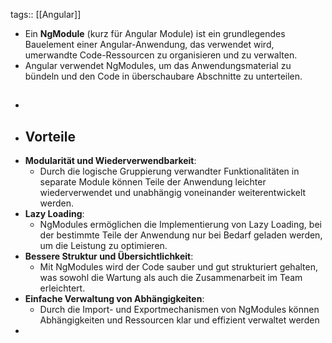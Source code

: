 tags:: [[Angular]]

- Ein **NgModule** (kurz für Angular Module) ist ein grundlegendes Bauelement einer Angular-Anwendung, das verwendet wird, umerwandte Code-Ressourcen zu organisieren und zu verwalten.
- Angular verwendet NgModules, um das Anwendungsmaterial zu bündeln und den Code in überschaubare Abschnitte zu unterteilen.
- ##
- ## Vorteile
- **Modularität und Wiederverwendbarkeit**:
	- Durch die logische Gruppierung verwandter Funktionalitäten in 
	  separate Module können Teile der Anwendung leichter wiederverwendet und 
	  unabhängig voneinander weiterentwickelt werden.
- **Lazy Loading**:
	- NgModules ermöglichen die Implementierung von Lazy Loading, bei der 
	  bestimmte Teile der Anwendung nur bei Bedarf geladen werden, um die 
	  Leistung zu optimieren.
- **Bessere Struktur und Übersichtlichkeit**:
	- Mit NgModules wird der Code sauber und gut strukturiert gehalten, 
	  was sowohl die Wartung als auch die Zusammenarbeit im Team erleichtert.
- **Einfache Verwaltung von Abhängigkeiten**:
	- Durch die Import- und Exportmechanismen von NgModules können Abhängigkeiten und Ressourcen klar und effizient verwaltet werden
-